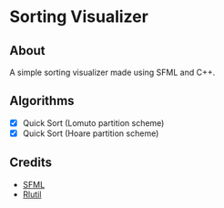 # Sorting Visualizer

## About
A simple sorting visualizer made using SFML and C++.

## Algorithms
- [x] Quick Sort (Lomuto partition scheme)
- [x] Quick Sort (Hoare partition scheme)

## Credits
- [SFML](https://www.sfml-dev.org/)
- [Rlutil](https://github.com/tapio/rlutil)